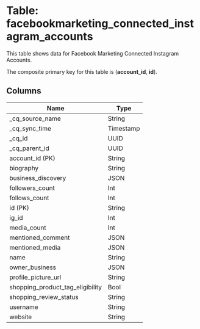 # Table: facebookmarketing_connected_instagram_accounts

This table shows data for Facebook Marketing Connected Instagram Accounts.

The composite primary key for this table is (**account_id**, **id**).

## Columns

| Name          | Type          |
| ------------- | ------------- |
|_cq_source_name|String|
|_cq_sync_time|Timestamp|
|_cq_id|UUID|
|_cq_parent_id|UUID|
|account_id (PK)|String|
|biography|String|
|business_discovery|JSON|
|followers_count|Int|
|follows_count|Int|
|id (PK)|String|
|ig_id|Int|
|media_count|Int|
|mentioned_comment|JSON|
|mentioned_media|JSON|
|name|String|
|owner_business|JSON|
|profile_picture_url|String|
|shopping_product_tag_eligibility|Bool|
|shopping_review_status|String|
|username|String|
|website|String|